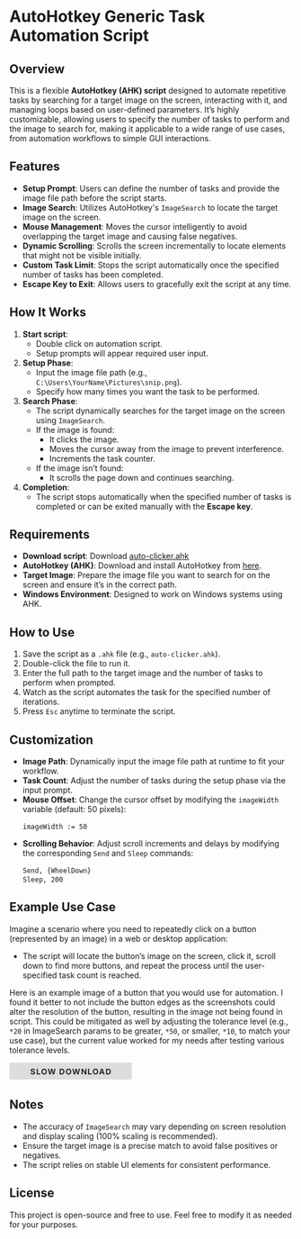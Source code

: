 # AutoHotkey Generic Task Automation Script

## Overview
This is a flexible **AutoHotkey (AHK) script** designed to automate repetitive tasks by searching for a target image on the screen, interacting with it, and managing loops based on user-defined parameters. It’s highly customizable, allowing users to specify the number of tasks to perform and the image to search for, making it applicable to a wide range of use cases, from automation workflows to simple GUI interactions.

## Features
- **Setup Prompt**: Users can define the number of tasks and provide the image file path before the script starts.
- **Image Search**: Utilizes AutoHotkey's `ImageSearch` to locate the target image on the screen.
- **Mouse Management**: Moves the cursor intelligently to avoid overlapping the target image and causing false negatives.
- **Dynamic Scrolling**: Scrolls the screen incrementally to locate elements that might not be visible initially.
- **Custom Task Limit**: Stops the script automatically once the specified number of tasks has been completed.
- **Escape Key to Exit**: Allows users to gracefully exit the script at any time.

## How It Works
1. **Start script**:
   - Double click on automation script.
   - Setup prompts will appear required user input.
2. **Setup Phase**:
   - Input the image file path (e.g., `C:\Users\YourName\Pictures\snip.png`).
   - Specify how many times you want the task to be performed.
3. **Search Phase**:
   - The script dynamically searches for the target image on the screen using `ImageSearch`.
   - If the image is found:
     - It clicks the image.
     - Moves the cursor away from the image to prevent interference.
     - Increments the task counter.
   - If the image isn’t found:
     - It scrolls the page down and continues searching.
4. **Completion**:
   - The script stops automatically when the specified number of tasks is completed or can be exited manually with the **Escape key**.

## Requirements
- **Download script**: Download [auto-clicker.ahk](https://github.com/dhardin/ScrollAndClick-AHK-Automation/blob/main/auto-clicker.ahk)
- **AutoHotkey (AHK)**: Download and install AutoHotkey from [here](https://www.autohotkey.com/).
- **Target Image**: Prepare the image file you want to search for on the screen and ensure it’s in the correct path.
- **Windows Environment**: Designed to work on Windows systems using AHK.

## How to Use
1. Save the script as a `.ahk` file (e.g., `auto-clicker.ahk`).
2. Double-click the file to run it.
3. Enter the full path to the target image and the number of tasks to perform when prompted.
4. Watch as the script automates the task for the specified number of iterations.
5. Press `Esc` anytime to terminate the script.

## Customization
- **Image Path**: Dynamically input the image file path at runtime to fit your workflow.
- **Task Count**: Adjust the number of tasks during the setup phase via the input prompt.
- **Mouse Offset**: Change the cursor offset by modifying the `imageWidth` variable (default: 50 pixels):
  ```autohotkey
  imageWidth := 50
  ```
- **Scrolling Behavior**: Adjust scroll increments and delays by modifying the corresponding `Send` and `Sleep` commands:
  ```autohotkey
  Send, {WheelDown}
  Sleep, 200
  ```

## Example Use Case
Imagine a scenario where you need to repeatedly click on a button (represented by an image) in a web or desktop application:
- The script will locate the button’s image on the screen, click it, scroll down to find more buttons, and repeat the process until the user-specified task count is reached.

Here is an example image of a button that you would use for automation.  I found it better to not include the button edges as the screenshots could alter the resolution of the button, resulting in the image not being found in script.  This could be mitigated as well by adjusting the tolerance level (e.g., `*20` in ImageSearch params to be greater, `*50`, or smaller, `*10`, to match your use case), but the current value worked for my needs after testing various tolerance levels.


![Task Automation Example](https://github.com/dhardin/ScrollAndClick-AHK-Automation/blob/main/snip.png)

## Notes
- The accuracy of `ImageSearch` may vary depending on screen resolution and display scaling (100% scaling is recommended).
- Ensure the target image is a precise match to avoid false positives or negatives.
- The script relies on stable UI elements for consistent performance.

## License
This project is open-source and free to use. Feel free to modify it as needed for your purposes.
